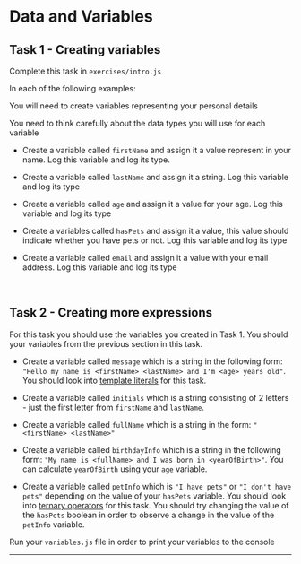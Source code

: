 # Data and Variables

## Task 1 - Creating variables

Complete this task in `exercises/intro.js`

In each of the following examples:

You will need to create variables representing your personal details

You need to think carefully about the data types you will use for each variable

- Create a variable called `firstName` and assign it a value represent in your name. Log this variable and log its type.

- Create a variable called `lastName` and assign it a string. Log this variable and log its type

- Create a variable called `age` and assign it a value for your age. Log this variable and log its type

- Create a variables called `hasPets` and assign it a value, this value should indicate whether you have pets or not. Log this variable and log its type

- Create a variable called `email` and assign it a value with your email address. Log this variable and log its type

&nbsp;

## Task 2 - Creating more expressions

For this task you should use the variables you created in Task 1. You should your variables from the previous section in this task.

- Create a variable called `message` which is a string in the following form: `"Hello my name is <firstName> <lastName> and I'm <age> years old"`.
  You should look into [template literals](https://javascript.info/types#string) for this task.

- Create a variable called `initials` which is a string consisting of 2 letters - just the first letter from `firstName` and `lastName`.

- Create a variable called `fullName` which is a string in the form: `"<firstName> <lastName>"`

- Create a variable called `birthdayInfo` which is a string in the following form: `"My name is <fullName> and I was born in <yearOfBirth>"`.
  You can calculate `yearOfBirth` using your `age` variable.

- Create a variable called `petInfo` which is `"I have pets"` or `"I don't have pets"` depending on the value of your `hasPets` variable.
  You should look into [ternary operators](https://developer.mozilla.org/en-US/docs/Web/JavaScript/Reference/Operators/Conditional_Operator) for this task. You should try changing the value of the `hasPets` boolean in order to observe a change in the value of the `petInfo` variable.

Run your `variables.js` file in order to print your variables to the console

---
